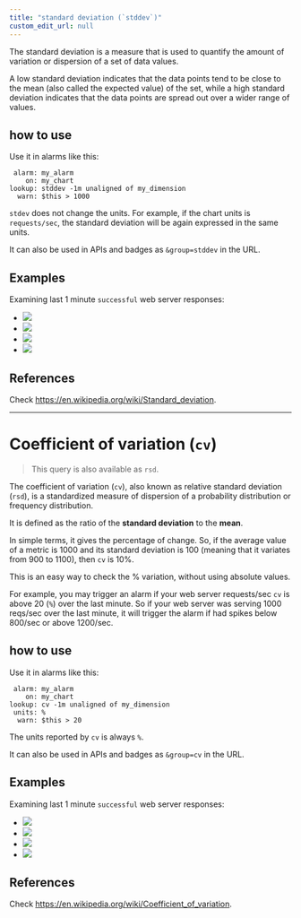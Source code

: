 ```yaml
---
title: "standard deviation (`stddev`)"
custom_edit_url: null
---
```




The standard deviation is a measure that is used to quantify the amount of variation or dispersion
of a set of data values.

A low standard deviation indicates that the data points tend to be close to the mean (also called the
expected value) of the set, while a high standard deviation indicates that the data points are spread
out over a wider range of values.

## how to use

Use it in alarms like this:

```
 alarm: my_alarm
    on: my_chart
lookup: stddev -1m unaligned of my_dimension
  warn: $this > 1000
```

`stdev` does not change the units. For example, if the chart units is `requests/sec`, the standard
deviation will be again expressed in the same units. 

It can also be used in APIs and badges as `&group=stddev` in the URL.

## Examples

Examining last 1 minute `successful` web server responses:

-   ![](https://registry.my-netdata.io/api/v1/badge.svg?chart=web_log_nginx.response_statuses&dimensions=success&group=min&after=-60&label=min)
-   ![](https://registry.my-netdata.io/api/v1/badge.svg?chart=web_log_nginx.response_statuses&dimensions=success&group=average&after=-60&label=average&value_color=yellow)
-   ![](https://registry.my-netdata.io/api/v1/badge.svg?chart=web_log_nginx.response_statuses&dimensions=success&group=stddev&after=-60&label=standard+deviation&value_color=orange)
-   ![](https://registry.my-netdata.io/api/v1/badge.svg?chart=web_log_nginx.response_statuses&dimensions=success&group=max&after=-60&label=max)

## References

Check <https://en.wikipedia.org/wiki/Standard_deviation>.

---

# Coefficient of variation (`cv`)

> This query is also available as `rsd`.

The coefficient of variation (`cv`), also known as relative standard deviation (`rsd`),
is a standardized measure of dispersion of a probability distribution or frequency distribution.

It is defined as the ratio of the **standard deviation** to the **mean**.  

In simple terms, it gives the percentage of change. So, if the average value of a metric is 1000
and its standard deviation is 100 (meaning that it variates from 900 to 1100), then `cv` is 10%.

This is an easy way to check the % variation, without using absolute values.

For example, you may trigger an alarm if your web server requests/sec `cv` is above 20 (`%`)
over the last minute. So if your web server was serving 1000 reqs/sec over the last minute,
it will trigger the alarm if had spikes below 800/sec or above 1200/sec.

## how to use

Use it in alarms like this:

```
 alarm: my_alarm
    on: my_chart
lookup: cv -1m unaligned of my_dimension
 units: %
  warn: $this > 20
```

The units reported by `cv` is always `%`.

It can also be used in APIs and badges as `&group=cv` in the URL.

## Examples

Examining last 1 minute `successful` web server responses:

-   ![](https://registry.my-netdata.io/api/v1/badge.svg?chart=web_log_nginx.response_statuses&dimensions=success&group=min&after=-60&label=min)
-   ![](https://registry.my-netdata.io/api/v1/badge.svg?chart=web_log_nginx.response_statuses&dimensions=success&group=average&after=-60&label=average&value_color=yellow)
-   ![](https://registry.my-netdata.io/api/v1/badge.svg?chart=web_log_nginx.response_statuses&dimensions=success&group=cv&after=-60&label=coefficient+of+variation&value_color=orange&units=pcent)
-   ![](https://registry.my-netdata.io/api/v1/badge.svg?chart=web_log_nginx.response_statuses&dimensions=success&group=max&after=-60&label=max)

## References

Check <https://en.wikipedia.org/wiki/Coefficient_of_variation>.


